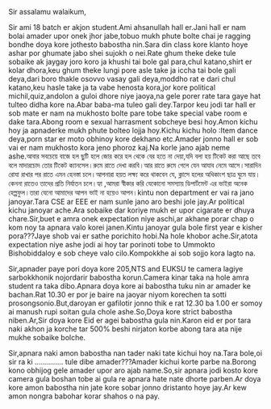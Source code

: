 Sir assalamu walaikum,
Sir ami 18 batch er akjon student.Ami ahsanullah hall er.Jani hall er nam bolai amader upor onek jhor jabe,tobuo mukh phute bolte chai je ragging bondhe doya kore jothesto babostha nin.Sara din class kore klanto hoye ashar por ghumate jabo shei sujokh o nei.Rate ghum theke deke tule sobaike ak jaygay joro koro ja khushi tai bole gal para,chul katano,shirt er kolar dhora,keu ghum theke lungi pore asle take ja iccha tai bole gali deya,dari boro thakle osovvo vasay gali deya,moddho rat e dari chul katano,keu hasle take ja ta vabe henosta kora,jor kore political michil,quiz,andolon a guloi dhore niye jaoya,na gele porer rate tara gaye hat tulteo didha kore na.Abar baba-ma tuleo gali dey.Tarpor keu jodi tar hall er sob mate er nam na mukhosto bolte pare tobe take special vabe room e dake tara.Abong room e sexual harrasment sobcheye besi hoy.Amon kichu hoy ja apnaderke mukh phute bolteo lojja hoy.Kichu kichu holo :Item dance deya,porn star er moto obhinoy kore dekhano etc.Amader jonno hall er sob vai er nam mukhosto kora jeno phoroz kaj.Na korle jano ajab neme ashe.আবার সবচেয়ে বাজে হল ছুটি হলে জোর করে হল থেকে বের হতে না দেয়া,যদি বলা হয় টিকেট করা আছে তবে বলে মাদারচোদ তোর টিকেট ক্যানসেল।রুমে রাতে দেখা করবি।আর রাতে রুমে গেলে যেন আযাব নেমে আসে।সারাদিন রোযা রাখার পর রাতে এমন হেনস্তা চলে।আপনারা হয়ত লক্ষ্য করে থাকবেন যে, ক্লাসে হলের অধিকাংশ ছাত্র ঘুমে যায়। কেননা রাতেও তাদের প্রতি নির্যাতন চলে।হ্যা ,আমরা স্বীকার করি যেকোনো সমস্যায় ডিপার্টমেন্ট  এর ভাইরা অনেক হেল্পফুল।তারা যেনো আমাদের আপন ভাই না হয়েও আপন।kintu non department er vai ra jano janoyar.Tara CSE ar EEE er nam sunle jano aro beshi jole jay.Ar political kichu janoyar ache.Ara sobaike dar koriye mukh er upor cigarate er dhuya chare.Sir,buet e amra onek expectation niye aschi,ar akhane porar chap o kom noy ta apnara valo korei janen.Kintu janoyar gula bole first year e kisher pora???Jaye shob vai er sathe porichito hobi.Na hole khobor ache.Sir,atota expectation niye ashe jodi ai hoy tar porinoti tobe to Ummokto Bishobiddaloy e sob cheye valo cilo.Kompokkhe ai sob sojjo kora lagto na.

Sir,apnader paye pori doya kore 205,NTS and EUKSU te camera lagiye sarbokkhonik nojordarir babostha korun.Camera kinar taka na hole amra student ra taka dibo.Apnara doya kore ai babostha tuku nin ar amader ke bachan.Rat 10.30 er por je baire na jaoyar niyom korechen ta sotti prosongsonio.But,daroyan er gafilotir jonno thik e rat 12.30 ba 1.00 er somoy ai manush rupi soitan gula chole ashe.So,Doya kore strict babostha niben.Ar,Sir doya kore Eid er agei babostha gula nin.Karon eid er por tara naki akhon ja korche tar 500% beshi nirjaton korbe abong tara ata nije mukhe sobaike bolche.

Sir,apnara naki amon babostha nan tader naki tate kichui hoy na.Tara bole,oi sir ra ki .............. tule dibe amader???Amader kichui korte parbe na.Borong kono obhijog gele amader upor aro ajab name.So,sir apnara jodi kosto kore camera gula boshan tobe ai gula re apnara hate nate dhorte parben.Ar doya kore amon babostha nin jate kore sobar jonno dristanto hoye jay.Ar kew amon nongra babohar korar shahos o na pay.